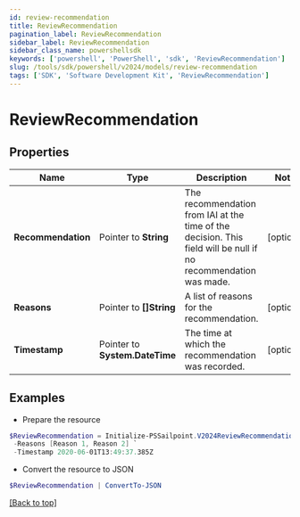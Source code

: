 ```yaml
---
id: review-recommendation
title: ReviewRecommendation
pagination_label: ReviewRecommendation
sidebar_label: ReviewRecommendation
sidebar_class_name: powershellsdk
keywords: ['powershell', 'PowerShell', 'sdk', 'ReviewRecommendation'] 
slug: /tools/sdk/powershell/v2024/models/review-recommendation
tags: ['SDK', 'Software Development Kit', 'ReviewRecommendation']
---
```



# ReviewRecommendation

## Properties

Name | Type | Description | Notes
------------ | ------------- | ------------- | -------------
**Recommendation** |  Pointer to **String** | The recommendation from IAI at the time of the decision. This field will be null if no recommendation was made. | [optional] 
**Reasons** |  Pointer to **[]String** | A list of reasons for the recommendation. | [optional] 
**Timestamp** |  Pointer to **System.DateTime** | The time at which the recommendation was recorded. | [optional] 

## Examples

- Prepare the resource
```powershell
$ReviewRecommendation = Initialize-PSSailpoint.V2024ReviewRecommendation  -Recommendation null `
 -Reasons [Reason 1, Reason 2] `
 -Timestamp 2020-06-01T13:49:37.385Z
```

- Convert the resource to JSON
```powershell
$ReviewRecommendation | ConvertTo-JSON
```


[[Back to top]](#) 

